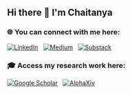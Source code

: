 ## Hi there 👋 I'm Chaitanya


<!--
**ChaitanyaK77/ChaitanyaK77** is a ✨ _special_ ✨ repository because its `README.md` (this file) appears on your GitHub profile.

Here are some ideas to get you started:

- 🔭 I’m currently working on ...
- 🌱 I’m currently learning ...
- 👯 I’m looking to collaborate on ...
- 🤔 I’m looking for help with ...
- 💬 Ask me about ...
- 📫 How to reach me: ...
- 😄 Pronouns: ...
- ⚡ Fun fact: ...
-->


### 🌐 You can connect with me here:

[![LinkedIn](https://img.shields.io/badge/LinkedIn-blue?logo=linkedin)](https://www.linkedin.com/in/chaitanya77kakade/)
&nbsp;
[![Medium](https://img.shields.io/badge/Medium-black?logo=medium)](https://medium.com/@kakadechaitanya77)
&nbsp;
[![Substack](https://img.shields.io/badge/Substack-orange?logo=substack&logoColor=white)](https://substack.com/@chaitanyakakade?utm_source=user-menu)

### 🎓 Access my research work here:
[![Google Scholar](https://img.shields.io/badge/Google%20Scholar-4285F4?logo=google-scholar&logoColor=white)](https://scholar.google.com/citations?user=HrkDx6EAAAAJ&hl=en)
&nbsp;
[![AlphaXiv](https://img.shields.io/badge/AlphaXiv.io-purple?logo=readthedocs&logoColor=white)](https://chaitanya.alphaxiv.io/)

